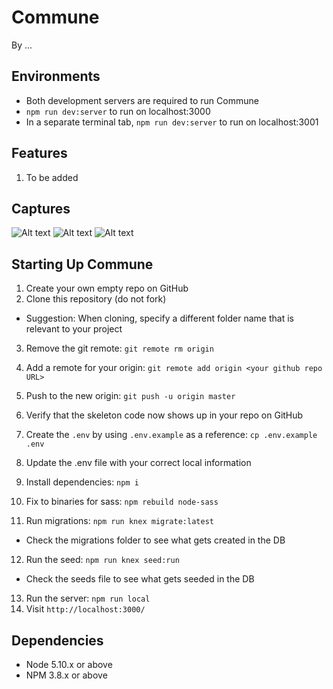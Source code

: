 # Commune

By ...

## Environments

- Both development servers are required to run Commune
- `npm run dev:server` to run on localhost:3000
- In a separate terminal tab, `npm run dev:server` to run on localhost:3001

## Features

1. To be added

## Captures

![Alt text](https://github.com/TuanPham303/Commune/blob/master/public/github-images/Screen%20Shot%202017-11-03%20at%2011.04.48%20AM.png?raw=true)
![Alt text](https://github.com/TuanPham303/Commune/blob/master/public/github-images/Screen%20Shot%202017-11-03%20at%2011.06.33%20AM.png?raw=true)
![Alt text](https://github.com/TuanPham303/Commune/blob/master/public/github-images/Screen%20Shot%202017-11-03%20at%2011.11.25%20AM.png?raw=true)

## Starting Up Commune

1. Create your own empty repo on GitHub
2. Clone this repository (do not fork)
  - Suggestion: When cloning, specify a different folder name that is relevant to your project
3. Remove the git remote: `git remote rm origin`
4. Add a remote for your origin: `git remote add origin <your github repo URL>`
5. Push to the new origin: `git push -u origin master`
6. Verify that the skeleton code now shows up in your repo on GitHub

7. Create the `.env` by using `.env.example` as a reference: `cp .env.example .env`
8. Update the .env file with your correct local information
9. Install dependencies: `npm i`
10. Fix to binaries for sass: `npm rebuild node-sass`
11. Run migrations: `npm run knex migrate:latest`
  - Check the migrations folder to see what gets created in the DB
12. Run the seed: `npm run knex seed:run`
  - Check the seeds file to see what gets seeded in the DB
13. Run the server: `npm run local`
14. Visit `http://localhost:3000/`

## Dependencies

- Node 5.10.x or above
- NPM 3.8.x or above
